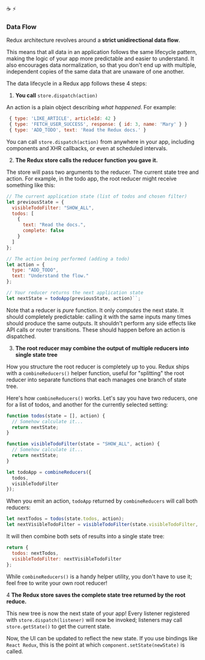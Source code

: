 :coffee: :zap:

### Data Flow

Redux architecture revolves around a **strict unidirectional data flow**.

This means that all data in an application follows the same lifecycle pattern, making the logic of your app more predictable and easier to understand. It also encourages data normalization, so that you don't end up with multiple, independent copies of the same data that are unaware of one another.

The data lifecycle in a Redux app follows these 4 steps:

1. **You call** `store.dispatch(action)`

An action is a plain object describing _what happened_. For example:

```js
 { type: 'LIKE_ARTICLE', articleId: 42 }
 { type: 'FETCH_USER_SUCCESS', response: { id: 3, name: 'Mary' } }
 { type: 'ADD_TODO', text: 'Read the Redux docs.' }
```

You can call `store.dispatch(action)` from anywhere in your app, including components and XHR callbacks, or even at scheduled intervals.

2. **The Redux store calls the reducer function you gave it.**

The store will pass two arguments to the reducer. The current state tree and action. For example, in the todo app, the root reducer might receive something like this:

```js
// The current application state (list of todos and chosen filter)
let previousState = {
  visibleTodoFilter: "SHOW_ALL",
  todos: [
    {
      text: "Read the docs.",
      complete: false
    }
  ]
};

// The action being performed (adding a todo)
let action = {
  type: "ADD_TODO",
  text: "Understand the flow."
};

// Your reducer returns the next application state
let nextState = todoApp(previousState, action)``;
```

Note that a reducer is _pure_ function. It only _computes_ the next state. It should completely predictable: calling it with the same inputs many times should produce the same outputs. It shouldn't perform any side effects like API calls or router transitions. These should happen before an action is dispatched.

3. **The root reducer may combine the output of multiple reducers into single state tree**

How you structure the root reducer is completely up to you. Redux ships with a `combineReducers()` helper function, useful for "splitting" the root reducer into separate functions that each manages one branch of state tree.

Here's how `combineReducers()` works. Let's say you have two reducers, one for a list of todos, and another for the currently selected setting:

```js
function todos(state = [], action) {
  // Somehow calculate it...
  return nextState;
}

function visibleTodoFilter(state = "SHOW_ALL", action) {
  // Somehow calculate it...
  return nextState;
}

let todoApp = combineReducers({
  todos,
  visibleTodoFilter
});
```

When you emit an action, `todoApp` returned by `combineReducers` will call both reducers:

```js
let nextTodos = todos(state.todos, action);
let nextVisibleTodoFilter = visibleTodoFilter(state.visibleTodoFilter, action);
```

It will then combine both sets of results into a single state tree:

```js
return {
  todos: nextTodos,
  visibleTodoFilter: nextVisibleTodoFilter
};
```

While `combineReducers()` is a handy helper utility, you don't have to use it; feel free to write your own root reducer!

4 **The Redux store saves the complete state tree returned by the root reduce.**

This new tree is now the next state of your app! Every listener registered with `store.dispatch(listener)` will now be invoked; listeners may call `store.getState()` to get the current state.

Now, the UI can be updated to reflect the new state. If you use bindings like `React Redux`, this is the point at which `component.setState(newState)` is called.
